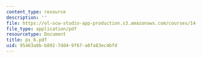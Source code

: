 ```yaml
---
content_type: resource
description: ''
file: https://ol-ocw-studio-app-production.s3.amazonaws.com/courses/14-462-advanced-macroeconomics-ii-spring-2004/95463a8bb8927dd49f67a8fa83ec4bfd_ps_6.pdf
file_type: application/pdf
resourcetype: Document
title: ps_6.pdf
uid: 95463a8b-b892-7dd4-9f67-a8fa83ec4bfd
---
```

